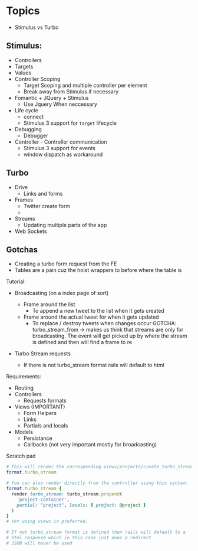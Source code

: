 # Topics
- Stimulus vs Turbo

## Stimulus:
- Controllers
- Targets
- Values
- Controller Scoping
  - Target Scoping and multiple controller per element
  - Break away from Stimulus if necessary
- Fomantic + JQuery + Stimulus
  - Use Jquery When neccessary
- Life cycle
  - connect
  - Stimulus 3 support for `target` lifecycle
- Debugging
  - Debugger
- Controller - Controller communication
  - Stimulus 3 support for events
  - window dispatch as workaround

## Turbo
- Drive
  - Links and forms
- Frames
  - Twitter create form
  - 
- Streams
  - Updating multiple parts of the app 
- Web Sockets

## Gotchas
- Creating a turbo form request from the FE
- Tables are a pain cuz the hoist wrappers to before where the table is






Tutorial:
- Broadcasting (on a index page of sort)
  - Frame around the list
    - To append a new tweet to the list when it gets created
  - Frame around the actual tweet for when it gets updated
    - To replace / destroy tweets when changes occur
  GOTCHA: turbo_stream_from -> makes us think that streams are only for broadcasting.
  The event will get picked up by where the stream is defined and then will find a frame to re

- Turbo Stream requests
  - If there is not turbo_stream format rails will default to html

Requirements:
- Routing
- Controllers
  - Requests formats
- Views (IMPORTANT)
  - Form Helpers
  - Links
  - Partials and locals
- Models
  - Persistance
  - Callbacks (not very important mostly for broadcasting)



Scratch pad

```ruby
# This will render the corresponding views/projects/create_turbo_stream.erb
format.turbo_stream

# You can also render directly from the controller using this syntax:
format.turbo_stream {
  render turbo_stream: turbo_stream.prepend(
    'project-container',
    partial: "project", locals: { project: @project }
  )
}
# Yet using views is preferred.

# If not turbo_stream format is defined then rails will default to a
# html response which in this case just does a redirect
# JSON will never be used
```


